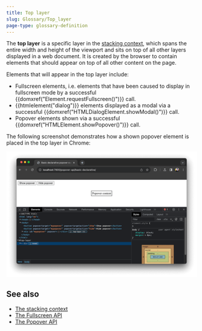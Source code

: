 ```yaml
---
title: Top layer
slug: Glossary/Top_layer
page-type: glossary-definition
---
```


The **top layer** is a specific layer in the [stacking context](/en-US/docs/Web/CSS/CSS_Positioning/Understanding_z_index/The_stacking_context), which spans the entire width and height of the viewport and sits on top of all other layers displayed in a web document. It is created by the browser to contain elements that should appear on top of all other content on the page.

Elements that will appear in the top layer include:

- Fullscreen elements, i.e. elements that have been caused to display in fullscreen mode by a successful {{domxref("Element.requestFullscreen()")}} call.
- {{htmlelement("dialog")}} elements displayed as a modal via a successful {{domxref("HTMLDialogElement.showModal()")}} call.
- Popover elements shown via a successful {{domxref("HTMLElement.showPopover()")}} call.

The following screenshot demonstrates how a shown popover element is placed in the top layer in Chrome:

![An element in the top layer, as shown in the chrome devtools](top_layer_devtools.png)

## See also

- [The stacking context](/en-US/docs/Web/CSS/CSS_Positioning/Understanding_z_index/The_stacking_context)
- [The Fullscreen API](/en-US/docs/Web/API/Fullscreen_API)
- [The Popover API](/en-US/docs/Web/API/Popover_API)
